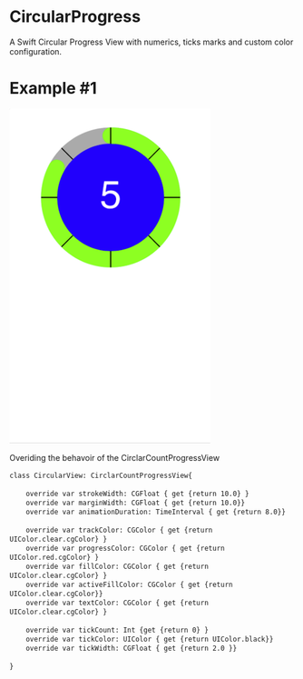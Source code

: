# CircularProgress
A Swift Circular Progress View with numerics, ticks marks and custom color configuration.

# Example #1

![Example #1](Example-1a.png)

Overiding the behavoir of the CirclarCountProgressView

```
class CircularView: CirclarCountProgressView{
    
    override var strokeWidth: CGFloat { get {return 10.0} }
    override var marginWidth: CGFloat { get {return 10.0}}
    override var animationDuration: TimeInterval { get {return 8.0}}
    
    override var trackColor: CGColor { get {return UIColor.clear.cgColor} }
    override var progressColor: CGColor { get {return UIColor.red.cgColor} }
    override var fillColor: CGColor { get {return UIColor.clear.cgColor} }
    override var activeFillColor: CGColor { get {return UIColor.clear.cgColor}}
    override var textColor: CGColor { get {return UIColor.clear.cgColor} }
    
    override var tickCount: Int {get {return 0} }
    override var tickColor: UIColor { get {return UIColor.black}}
    override var tickWidth: CGFloat { get {return 2.0 }}

}
```
